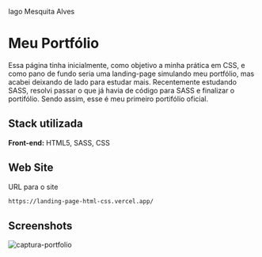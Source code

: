 

Iago Mesquita Alves



# Meu Portfólio

Essa página tinha inicialmente, como objetivo a minha prática em CSS, e como pano de fundo seria uma landing-page simulando meu portfólio, mas acabei deixando de lado para estudar mais.
Recentemente estudando SASS, resolvi passar o que já havia de código para SASS e finalizar o portifólio.
Sendo assim, esse é meu primeiro portifólio oficial.

## Stack utilizada

**Front-end:** HTML5, SASS, CSS


## Web Site

URL para o site

```bash
https://landing-page-html-css.vercel.app/
```
    


## Screenshots

![captura-portfolio](https://user-images.githubusercontent.com/84816200/175838513-bdba957a-121c-4d6a-9225-403ad3133156.png)

